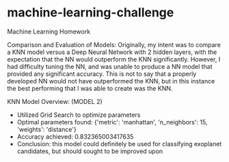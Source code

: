 # machine-learning-challenge
Machine Learning Homework

Comparison and Evaluation of Models: 
Originally, my intent was to compare a KNN model versus a Deep Neural Network with 2 hidden layers, with the expectation that the NN would outperform the KNN significantly. However, I had difficulty tuning the NN, and was unable to produce a NN model that provided any significant accuracy. This is not to say that a properly developed NN would not have outperformed the KNN, but in this instance the best performing that I was able to create was the KNN. 

KNN Model Overview: (MODEL 2)
- Utilized Grid Search to optimize parameters 
- Optimal parameters found: {'metric': 'manhattan', 'n_neighbors': 15, 'weights': 'distance'}
- Accuracy achieved: 0.832365003417635
- Conclusion: this model could definitely be used for classifying exoplanet candidates, but should sought to be improved upon 
